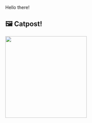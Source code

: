 Hello there!



## 🖼️ Catpost!

<sub>
    <img src="https://cdn2.thecatapi.com/images/af1.gif" height="256">
</sub>


